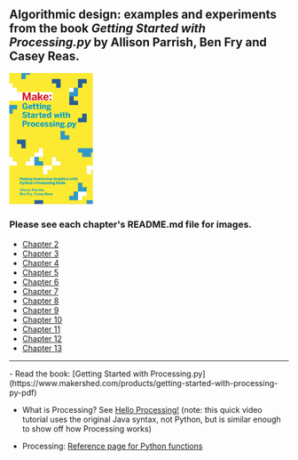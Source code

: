 ## Algorithmic design: examples and experiments from the book *Getting Started with Processing.py* by Allison Parrish, Ben Fry and Casey Reas.


<img src="https://github.com/dtolonen/Getting_started_with_Processing.py_book/blob/master/getting_started_with_processing.py.png" width="30%">


### Please see each chapter's README.md file for images.

- [Chapter 2](https://github.com/dtolonen/Getting_started_with_Processing.py_book/blob/master/Chapter_2_Starting_to_Code/README_Chapter_2.md)
- [Chapter 3](https://github.com/dtolonen/Getting_started_with_Processing.py_book/blob/master/Chapter_3_Draw/README_Chapter_3.md)
- [Chapter 4](https://github.com/dtolonen/Getting_started_with_Processing.py_book/blob/master/Chapter_4_Variables/README_Chapter_4.md)
- [Chapter 5](https://github.com/dtolonen/Getting_started_with_Processing.py_book/blob/master/Chapter_5_Response/README_Chapter_5.md)
- [Chapter 6](https://github.com/dtolonen/Getting_started_with_Processing.py_book/blob/master/Chapter_6_Translate_Rotate_Scale/README_Chapter_6.md)
- [Chapter 7](https://github.com/dtolonen/Getting_started_with_Processing.py_book/blob/master/Chapter_7_Media/README_Chapter_7.md)
- [Chapter 8](https://github.com/dtolonen/Getting_started_with_Processing.py_book/blob/master/Chapter_8_Motion/README_Chapter_8.md)
- [Chapter 9](https://github.com/dtolonen/Getting_started_with_Processing.py_book/blob/master/Chapter_9_Functions/README_Chapter_9.md)
- [Chapter 10](https://github.com/dtolonen/Getting_started_with_Processing.py_book/blob/master/Chapter_10_Objects/README_Chapter_10.md)
- [Chapter 11](https://github.com/dtolonen/Getting_started_with_Processing.py_book/blob/master/Chapter_11_Lists/README_Chapter_11.md)
- [Chapter 12](https://github.com/dtolonen/Getting_started_with_Processing.py_book/blob/master/Chapter_12_Data_and_Dictionaries/README_Chapter_12.md)
- [Chapter 13](https://github.com/dtolonen/Getting_started_with_Processing.py_book/blob/master/Chapter_13_Extend/README_Chapter_13.md)


<hr/>
- Read the book: [Getting Started with Processing.py](https://www.makershed.com/products/getting-started-with-processing-py-pdf)

- What is Processing? See [Hello Processing!](https://hello.processing.org) (note: this quick video tutorial uses the original Java syntax, not Python, but is similar enough to show off how Processing works)

- Processing: [Reference page for Python functions](https://py.processing.org/reference/)


